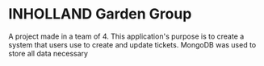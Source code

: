 # INHOLLAND Garden Group

A project made in a team of 4. 
This application's purpose is to create a system that users use to create and update tickets.
MongoDB was used to store all data necessary 
